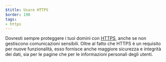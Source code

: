 ```yaml
---
$title: Usare HTTPS
$order: 190
tags:
- https
---
```


Dovresti sempre proteggere i tuoi domini con [HTTPS](https://web.dev/why-https-matters/), anche se non gestiscono comunicazioni sensibili. Oltre al fatto che HTTPS è un requisito per nuove funzionalità, esso fornisce anche maggiore sicurezza e integrità dei dati, sia per le pagine che per le informazioni personali degli utenti.
